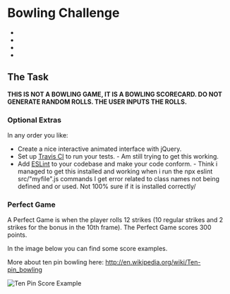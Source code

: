 
Bowling Challenge
=================

* 
* 
* 
* 

## The Task

**THIS IS NOT A BOWLING GAME, IT IS A BOWLING SCORECARD. DO NOT GENERATE RANDOM ROLLS. THE USER INPUTS THE ROLLS.**


### Optional Extras

In any order you like:

* Create a nice interactive animated interface with jQuery.
* Set up [Travis CI](https://travis-ci.org) to run your tests. - Am still trying to get this working.
* Add [ESLint](http://eslint.org/) to your codebase and make your code conform. - Think i managed to get this installed and working when i run the npx eslint src/"myfile".js commands I get error related to class names not being defined and or used. Not 100% sure if it is installed correctly/ 

### Perfect Game

A Perfect Game is when the player rolls 12 strikes (10 regular strikes and 2 strikes for the bonus in the 10th frame). The Perfect Game scores 300 points.

In the image below you can find some score examples.

More about ten pin bowling here: http://en.wikipedia.org/wiki/Ten-pin_bowling

![Ten Pin Score Example](images/example_ten_pin_scoring.png)

